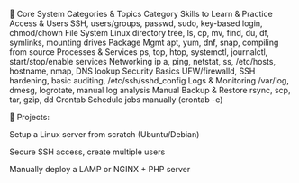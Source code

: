 🧱 Core System Categories & Topics
Category	Skills to Learn & Practice
Access & Users	SSH, users/groups, passwd, sudo, key-based login, chmod/chown
File System	Linux directory tree, ls, cp, mv, find, du, df, symlinks, mounting drives
Package Mgmt	apt, yum, dnf, snap, compiling from source
Processes & Services	ps, top, htop, systemctl, journalctl, start/stop/enable services
Networking	ip a, ping, netstat, ss, /etc/hosts, hostname, nmap, DNS lookup
Security Basics	UFW/firewalld, SSH hardening, basic auditing, /etc/ssh/sshd_config
Logs & Monitoring	/var/log, dmesg, logrotate, manual log analysis
Manual Backup & Restore	rsync, scp, tar, gzip, dd
Crontab	Schedule jobs manually (crontab -e)

🧪 Projects:

Setup a Linux server from scratch (Ubuntu/Debian)

Secure SSH access, create multiple users

Manually deploy a LAMP or NGINX + PHP server
